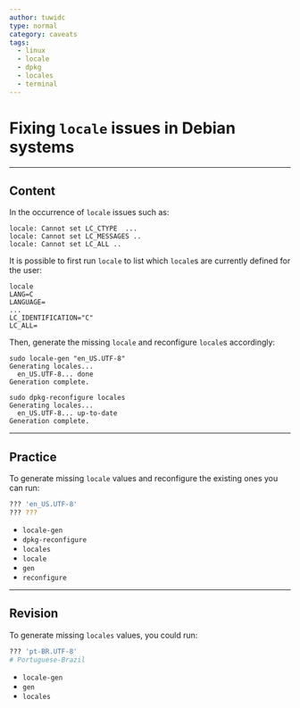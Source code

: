 ```yaml
---
author: tuwidc
type: normal
category: caveats
tags:
  - linux
  - locale
  - dpkg
  - locales
  - terminal
---
```


# Fixing `locale` issues in Debian systems


---

## Content

In the occurrence of `locale` issues such as:

```plain-text
locale: Cannot set LC_CTYPE  ...
locale: Cannot set LC_MESSAGES ..
locale: Cannot set LC_ALL ..

```

It is possible to first run `locale` to list which `locale`s are currently defined for the user:

```plain-text
locale
LANG=C
LANGUAGE=
...
LC_IDENTIFICATION="C"
LC_ALL=
```

Then, generate the missing `locale` and reconfigure `locale`s accordingly:

```plain-text
sudo locale-gen "en_US.UTF-8"
Generating locales...
  en_US.UTF-8... done
Generation complete.
```

```plain-text
sudo dpkg-reconfigure locales
Generating locales...
  en_US.UTF-8... up-to-date
Generation complete.
```


---

## Practice

To generate missing `locale` values and reconfigure the existing ones you can run:

```bash
??? 'en_US.UTF-8'
??? ???
```

- `locale-gen`
- `dpkg-reconfigure`
- `locales`
- `locale`
- `gen`
- `reconfigure`


---

## Revision

To generate missing `locales`  values, you could run:

```bash
??? 'pt-BR.UTF-8' 
# Portuguese-Brazil
```

- `locale-gen`
- `gen`
- `locales`
 
